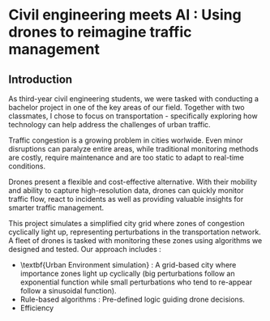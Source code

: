 # Civil engineering meets AI : Using drones to reimagine traffic management

## Introduction 
As third-year civil engineering students, we were tasked with conducting a bachelor project in one of the key areas of our field. Together with two classmates, I chose to focus on transportation - specifically exploring how technology can help address the challenges of urban traffic. 

Traffic congestion is a growing problem in cities worlwide. Even minor disruptions can paralyze entire areas, while traditional monitoring methods are costly, require maintenance and are too static to adapt to real-time conditions. 

Drones present a flexible and cost-effective alternative. With their mobility and ability to capture high-resolution data, drones can quickly monitor traffic flow, react to incidents as well as providing valuable insights for smarter traffic management. 

This project simulates a simplified city grid where zones of congestion cyclically light up, representing perturbations in the transportation network. A fleet of drones is tasked with monitoring these zones using algorithms we designed and tested. Our approach includes : 
   * \textbf{Urban Environment simulation} : A grid-based city where importance zones light up cyclically (big perturbations follow an exponential function while small perturbations who tend to re-appear follow a sinusoidal function).
   * Rule-based algorithms : Pre-defined logic guiding drone decisions.
   * Efficiency 
